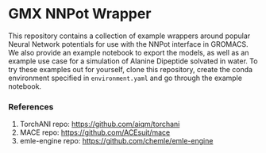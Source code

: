 # GMX NNPot Wrapper

This repository contains a collection of example wrappers around popular Neural Network potentials for use with the NNPot interface in GROMACS. We also provide an example notebook to export the models, as well as an example use case for a simulation of Alanine Dipeptide solvated in water. To try these examples out for yourself, clone this repository, create the conda environment specified in `environment.yaml` and go through the example notebook.

### References
1. TorchANI repo: https://github.com/aiqm/torchani
2. MACE repo: https://github.com/ACEsuit/mace
3. emle-engine repo: https://github.com/chemle/emle-engine